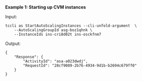 **Example 1: Starting up CVM instances**



Input: 

```
tccli as StartAutoScalingInstances --cli-unfold-argument  \
    --AutoScalingGroupId asg-boz1qhnk \
    --InstanceIds ins-cri8d02t ins-osckfnm7
```

Output: 
```
{
    "Response": {
        "ActivityId": "asa-a023dwdj",
        "RequestId": "28cf9089-2b76-4934-9d1b-b2694c679ff0"
    }
}
```

